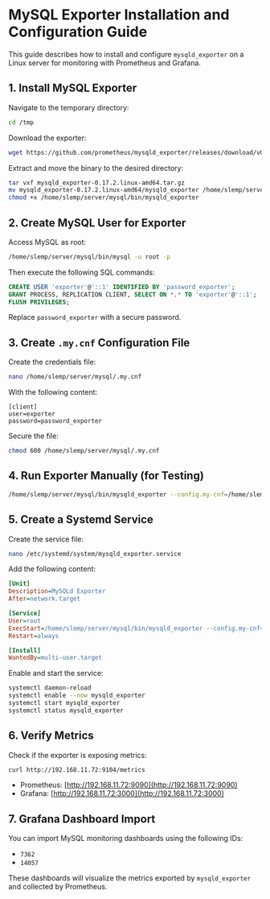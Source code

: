 # MySQL Exporter Installation and Configuration Guide

This guide describes how to install and configure `mysqld_exporter` on a Linux server for monitoring with Prometheus and Grafana.

## 1. Install MySQL Exporter

Navigate to the temporary directory:

```bash
cd /tmp
```

Download the exporter:

```bash
wget https://github.com/prometheus/mysqld_exporter/releases/download/v0.17.2/mysqld_exporter-0.17.2.linux-amd64.tar.gz
```

Extract and move the binary to the desired directory:

```bash
tar vxf mysqld_exporter-0.17.2.linux-amd64.tar.gz
mv mysqld_exporter-0.17.2.linux-amd64/mysqld_exporter /home/slemp/server/mysql/bin/
chmod +x /home/slemp/server/mysql/bin/mysqld_exporter
```

## 2. Create MySQL User for Exporter

Access MySQL as root:

```bash
/home/slemp/server/mysql/bin/mysql -u root -p
```

Then execute the following SQL commands:

```sql
CREATE USER 'exporter'@'::1' IDENTIFIED BY 'password_exporter';
GRANT PROCESS, REPLICATION CLIENT, SELECT ON *.* TO 'exporter'@'::1';
FLUSH PRIVILEGES;
```

Replace `password_exporter` with a secure password.

## 3. Create `.my.cnf` Configuration File

Create the credentials file:

```bash
nano /home/slemp/server/mysql/.my.cnf
```

With the following content:

```
[client]
user=exporter
password=password_exporter
```

Secure the file:

```bash
chmod 600 /home/slemp/server/mysql/.my.cnf
```

## 4. Run Exporter Manually (for Testing)

```bash
/home/slemp/server/mysql/bin/mysqld_exporter --config.my-cnf=/home/slemp/server/mysql/.my.cnf
```

## 5. Create a Systemd Service

Create the service file:

```bash
nano /etc/systemd/system/mysqld_exporter.service
```

Add the following content:

```ini
[Unit]
Description=MySQLd Exporter
After=network.target

[Service]
User=root
ExecStart=/home/slemp/server/mysql/bin/mysqld_exporter --config.my-cnf=/home/slemp/server/mysql/.my.cnf --web.listen-address="0.0.0.0:9104"
Restart=always

[Install]
WantedBy=multi-user.target
```

Enable and start the service:

```bash
systemctl daemon-reload
systemctl enable --now mysqld_exporter
systemctl start mysqld_exporter
systemctl status mysqld_exporter
```

## 6. Verify Metrics

Check if the exporter is exposing metrics:

```bash
curl http://192.168.11.72:9104/metrics
```

* Prometheus: [http://192.168.11.72:9090](http://192.168.11.72:9090)
* Grafana: [http://192.168.11.72:3000](http://192.168.11.72:3000)

## 7. Grafana Dashboard Import

You can import MySQL monitoring dashboards using the following IDs:

* `7362`
* `14057`

These dashboards will visualize the metrics exported by `mysqld_exporter` and collected by Prometheus.
